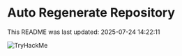 # Auto Regenerate Repository

This README was last updated: 2025-07-24 14:22:11

 ![TryHackMe](https://tryhackme.com/badge/533634)